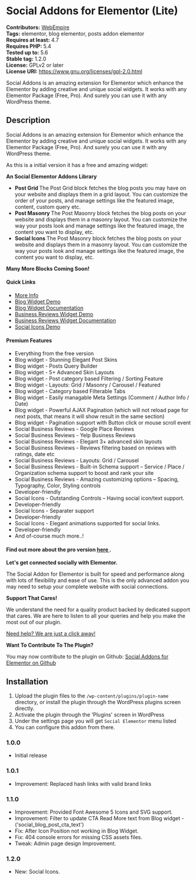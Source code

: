 # Social Addons for Elementor (Lite) #
**Contributors:** [WebEmpire](https://profiles.wordpress.org/WebEmpire)  
**Tags:** elementor, blog elementor, posts addon elementor   
**Requires at least:** 4.7  
**Requires PHP:** 5.4  
**Tested up to:** 5.6  
**Stable tag:** 1.2.0  
**License:** GPLv2 or later  
**License URI:** https://www.gnu.org/licenses/gpl-2.0.html  

Social Addons is an amazing extension for Elementor which enhance the Elementor by adding creative and unique social widgets. It works with any Elementor Package (Free, Pro). And surely you can use it with any WordPress theme.

## Description ##

Social Addons is an amazing extension for Elementor which enhance the Elementor by adding creative and unique social widgets. It works with any Elementor Package (Free, Pro). And surely you can use it with any WordPress theme.

As this is a initial version it has a free and amazing widget:

<strong> An Social Elementor Addons Library </strong>

<ul>
 	<li> <strong> Post Grid </strong> The Post Grid block fetches the blog posts you may have on your website and displays them in a grid layout. You can customize the order of your posts, and manage settings like the featured image, content, custom query etc.</li>
 	<li> <strong> Post Masonry </strong> The Post Masonry block fetches the blog posts on your website and displays them in a masonry layout. You can customize the way your posts look and manage settings like the featured image, the content you want to display, etc.</li>
  <li> <strong> Social Icons </strong> The Post Masonry block fetches the blog posts on your website and displays them in a masonry layout. You can customize the way your posts look and manage settings like the featured image, the content you want to display, etc.</li>
</ul>

<strong> Many More Blocks Coming Soon! </strong>

<h4> Quick Links </h4>

<ul>
  <li> <a href="https://webempire.org.in/our-products/social-add-ons-for-elementor/" target="_blank"> More Info </a> </li>
  <li> <a href="https://webempire.org.in/social-posts/" target="_blank"> Blog Widget Demo </a> </li>
  <li> <a href="https://webempire.org.in/docs-category/social-blog-posts/" target="_blank"> Blog Widget Documentation </a> </li>
  <li> <a href="https://webempire.org.in/business-reviews/" target="_blank"> Business Reviews Widget Demo </a> </li>
  <li> <a href="https://webempire.org.in/docs-category/social-business-reviews/" target="_blank"> Business Reviews  Widget Documentation </a> </li>
  <li> <a href="https://webempire.org.in/social-icons/" target="_blank"> Social Icons Demo </a> </li>
</ul>

<h4> Premium Features </h4>

<ul>
  <li> Everything from the free version </li>
  <li> Blog widget - Stunning Elegant Post Skins </li>
  <li> Blog widget - Posts Query Builder </li>
  <li> Blog widget - 5+ Advanced Skin Layouts </li>
  <li> Blog widget - Post category based Filtering / Sorting Feature </li>
  <li> Blog widget - Layouts: Grid / Masonry / Carousel / Featured </li>
  <li> Blog widget - Category based Filterable Tabs </li>
  <li> Blog widget - Easily managable Meta Settings (Comment / Author Info / Date) </li>
  <li> Blog widget - Powerful AJAX Pagination (which will not reload page for next posts, that means it will show result in the same section) </li>
  <li> Blog widget - Pagination support with Button click or mouse scroll event </li>
  <li> Social Business Reviews - Google Place Reviews </li>
  <li> Social Business Reviews - Yelp Business Reviews </li>
  <li> Social Business Reviews - Elegant 3+ advanced skin layouts </li>
  <li> Social Business Reviews - Reviews filtering based on reviews with ratings, date etc </li>
  <li> Social Business Reviews - Layouts: Grid / Carousel </li>
  <li> Social Business Reviews - Built-in Schema support – Service / Place / Organization schema support to boost and rank your site </li>
  <li> Social Business Reviews - Amazing customizing options – Spacing, Typography, Color, Styling controls </li>
  <li> Developer-friendly </li>
  <li> Social Icons - Outstanding Controls – Having social icon/text support. </li>
  <li> Developer-friendly </li>
  <li> Social Icons - Separater support </li>
  <li> Developer-friendly </li>
  <li> Social Icons - Elegant animations supported for social links. </li>
  <li> Developer-friendly </li>
  <li> And of-course much more..! </li>
</ul>

<h4> Find out more about the pro version <a href="https://codecanyon.net/item/social-addons-for-elementor-pro/24234889" target="_blank"> here </a>. </h4>

<strong> Let's get connected socially with Elementor. </strong>

The Social Addon for Elementor is built for speed and performance along with lots of flexibility and ease of use. This is the only advanced addon you may need to setup your complete website with social connections.

<strong>Support That Cares!</strong>

We understand the need for a quality product backed by dedicated support that cares. We are here to listen to all your queries and help you make the most out of our plugin.

<a href="https://webempire.org.in/support/?utm_source=google&utm_medium=email&utm_campaign=social-elementor-plugin" target="_blank" rel=""> Need help? We are just a click away! </a>

<strong> Want To Contribute To The Plugin? </strong>

You may now contribute to the plugin on Github: <a href="https://github.com/web-empire/social-elementor-lite" target="_blank" rel="">Social Addons for Elementor on Github</a>


## Installation ##

1. Upload the plugin files to the `/wp-content/plugins/plugin-name` directory, or install the plugin through the WordPress plugins screen directly.
2. Activate the plugin through the 'Plugins' screen in WordPress
3. Under the settings page you will get `Social Elementor` menu listed
4. You can configure this addon from there.

### 1.0.0 ###
- Initial release

### 1.0.1 ###
- Improvement: Replaced hash links with valid brand links

### 1.1.0 ###
- Improvement: Provided Font Awesome 5 Icons and SVG support.
- Improvement: Filter to update CTA Read More text from Blog widget - ('social_blog_post_cta_text')
- Fix: After Icon Position not working in Blog Widget.
- Fix: 404 console errors for missing CSS assets files.
- Tweak: Admin page design Improvement.

### 1.2.0 ###
- New: Social Icons.